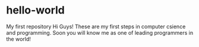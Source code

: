 # hello-world
My first repository
Hi Guys!
These are my first steps in computer csience and programming. Soon you will know me as one of leading programmers in the world!
